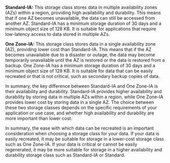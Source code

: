 **Standard-IA:** This storage class stores data in multiple availability zones (AZs) within a region, providing high availability and durability. This means that if one AZ becomes unavailable, the data can still be accessed from another AZ. Standard-IA has a minimum storage duration of 30 days and a minimum object size of 128 KB. It is suitable for applications that require low-latency access to data stored in multiple AZs.

**One Zone-IA:** This storage class stores data in a single availability zone (AZ), providing lower cost than Standard-IA. This means that if the AZ becomes unavailable due to a disaster or outage, the data may become temporarily unavailable until the AZ is restored or the data is restored from a backup. One Zone-IA has a minimum storage duration of 30 days and a minimum object size of 128 KB. It is suitable for data that can be easily recreated or that is not critical, such as secondary backup copies of data.

In summary, the key difference between Standard-IA and One Zone-IA is their availability and durability. Standard-IA provides higher availability and durability by storing data in multiple AZs within a region, while One Zone-IA provides lower cost by storing data in a single AZ. The choice between these two storage classes depends on the specific requirements of your application or use case, and whether high availability and durability are more important than lower cost.

In summary, the ease with which data can be recreated is an important consideration when choosing a storage class for your data. If your data is easily recreated, it may be suitable for storage in a lower-cost storage class such as One Zone-IA. If your data is critical or cannot be easily regenerated, it may be more suitable for storage in a higher availability and durability storage class such as Standard-IA or Standard.